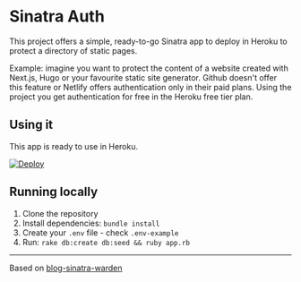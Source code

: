 # Sinatra Auth

This project offers a simple, ready-to-go Sinatra app to deploy in Heroku to protect a directory of static pages.

Example: imagine you want to protect the content of a website created with Next.js, Hugo or your favourite static site generator. Github doesn't offer this feature or Netlify offers authentication only in their paid plans. Using the project you get authentication for free in the Heroku free tier plan.

## Using it

This app is ready to use in Heroku.

[![Deploy](https://www.herokucdn.com/deploy/button.svg)](https://heroku.com/deploy)

## Running locally

1. Clone the repository
2. Install dependencies: `bundle install`
3. Create your `.env` file - check `.env-example`
4. Run: `rake db:create db:seed && ruby app.rb`

---

Based on [blog-sinatra-warden](https://bitbucket.org/pabuisson/blog-sinatra-warden/src/master/)
